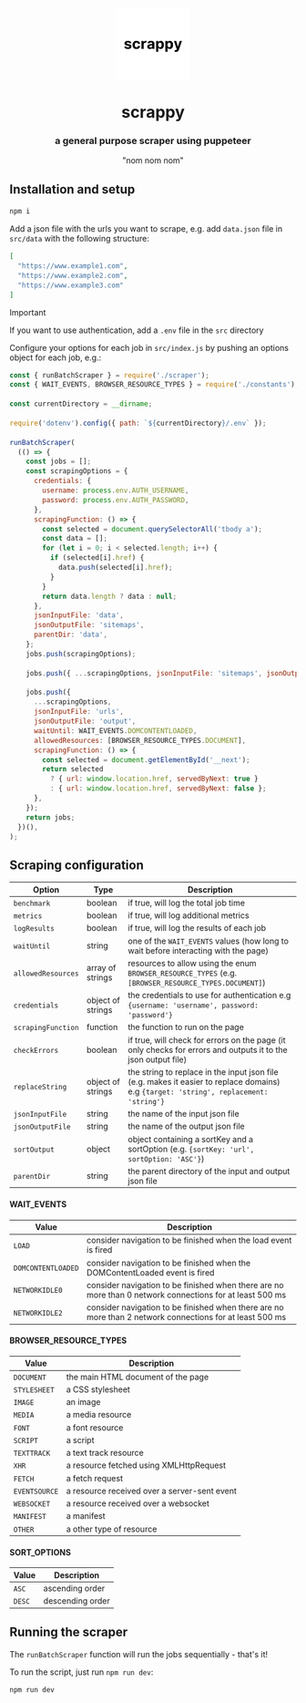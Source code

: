 <p align="center">
<img width="128px" src="./scrappy_icon.jpg" alt="logo" style="vertical-align:middle">
<h1 align="center">scrappy</h1>
<h3 align="center">a general purpose scraper using puppeteer</h3>
<p align="center">"nom nom nom"</p>
</p>


## Installation and setup
```bash
npm i
```

Add a json file with the urls you want to scrape, e.g. add `data.json` file in `src/data` with the following structure:
```json
[
  "https://www.example1.com",
  "https://www.example2.com",
  "https://www.example3.com"
]

```
> [!IMPORTANT]
> If you want to use authentication, add a `.env` file in the `src` directory


Configure your options for each job in `src/index.js` by pushing an options object for each job, e.g.:
```javascript
const { runBatchScraper } = require('./scraper');
const { WAIT_EVENTS, BROWSER_RESOURCE_TYPES } = require('./constants');

const currentDirectory = __dirname;

require('dotenv').config({ path: `${currentDirectory}/.env` });

runBatchScraper(
  (() => {
    const jobs = [];
    const scrapingOptions = {
      credentials: {
        username: process.env.AUTH_USERNAME,
        password: process.env.AUTH_PASSWORD,
      },
      scrapingFunction: () => {
        const selected = document.querySelectorAll('tbody a');
        const data = [];
        for (let i = 0; i < selected.length; i++) {
          if (selected[i].href) {
            data.push(selected[i].href);
          }
        }
        return data.length ? data : null;
      },
      jsonInputFile: 'data',
      jsonOutputFile: 'sitemaps',
      parentDir: 'data',
    };
    jobs.push(scrapingOptions);

    jobs.push({ ...scrapingOptions, jsonInputFile: 'sitemaps', jsonOutputFile: 'urls' });

    jobs.push({
      ...scrapingOptions,
      jsonInputFile: 'urls',
      jsonOutputFile: 'output',
      waitUntil: WAIT_EVENTS.DOMCONTENTLOADED,
      allowedResources: [BROWSER_RESOURCE_TYPES.DOCUMENT],
      scrapingFunction: () => {
        const selected = document.getElementById('__next');
        return selected
          ? { url: window.location.href, servedByNext: true }
          : { url: window.location.href, servedByNext: false };
      },
    });
    return jobs;
  })(),
);
```

## Scraping configuration
| Option | Type | Description |
| --- | --- | --- |
| `benchmark` | boolean | if true, will log the total job time |
| `metrics` | boolean | if true, will log additional metrics |
| `logResults` | boolean | if true, will log the results of each job |
| `waitUntil` | string | one of the `WAIT_EVENTS` values (how long to wait before interacting with the page) |
| `allowedResources` | array of strings | resources to allow using the enum `BROWSER_RESOURCE_TYPES` (e.g. `[BROWSER_RESOURCE_TYPES.DOCUMENT]`) |
| `credentials` | object of strings | the credentials to use for authentication e.g `{username: 'username', password: 'password'}` |
| `scrapingFunction` | function | the function to run on the page |
| `checkErrors` | boolean | if true, will check for errors on the page (it only checks for errors and outputs it to the json output file) |
| `replaceString` | object of strings | the string to replace in the input json file (e.g. makes it easier to replace domains) e.g `{target: 'string', replacement: 'string'}` |
| `jsonInputFile` | string | the name of the input json file |
| `jsonOutputFile` | string | the name of the output json file |
| `sortOutput` | object | object containing a sortKey and a sortOption (e.g. `{sortKey: 'url', sortOption: 'ASC'}`) |
| `parentDir` | string | the parent directory of the input and output json file |

#### WAIT_EVENTS
| Value | Description |
| --- | --- |
| `LOAD` | consider navigation to be finished when the load event is fired |
| `DOMCONTENTLOADED` | consider navigation to be finished when the DOMContentLoaded event is fired |
| `NETWORKIDLE0` | consider navigation to be finished when there are no more than 0 network connections for at least 500 ms |
| `NETWORKIDLE2` | consider navigation to be finished when there are no more than 2 network connections for at least 500 ms |

#### BROWSER_RESOURCE_TYPES
| Value | Description |
| --- | --- |
| `DOCUMENT` | the main HTML document of the page |
| `STYLESHEET` | a CSS stylesheet |
| `IMAGE` | an image |
| `MEDIA` | a media resource |
| `FONT` | a font resource |
| `SCRIPT` | a script |
| `TEXTTRACK` | a text track resource |
| `XHR` | a resource fetched using XMLHttpRequest |
| `FETCH` | a fetch request |
| `EVENTSOURCE` | a resource received over a server-sent event |
| `WEBSOCKET` | a resource received over a websocket |
| `MANIFEST` | a manifest |
| `OTHER` | a other type of resource |

#### SORT_OPTIONS
| Value | Description |
| --- | --- |
| `ASC` | ascending order |
| `DESC` | descending order |


## Running the scraper
The `runBatchScraper` function will run the jobs sequentially - that's it!

To run the script, just run `npm run dev`:
```bash
npm run dev
```

